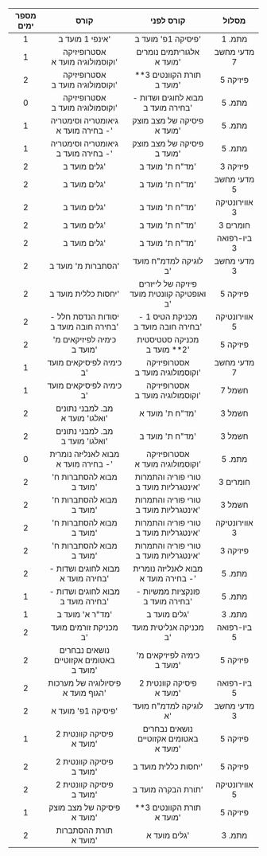 |  מספר ימים  |                  קורס                  |                 קורס לפני                  |     מסלול     |
|:-----------:|:--------------------------------------:|:------------------------------------------:|:-------------:|
|      1      |            אינפי 1 מועד ב'             |             פיסיקה 1פ' מועד ב'             |    מתמ. 1     |
|      1      |    אסטרופיזיקה וקוסמולוגיה מועד א'     |         אלגוריתמים נומרים מועד א'          |  מדעי מחשב 7  |
|      2      |    אסטרופיזיקה וקוסמולוגיה מועד ב'     |         תורת הקוונטים 3** מועד ב'          |   פיזיקה 5    |
|      0      |    אסטרופיזיקה וקוסמולוגיה מועד ב'     |     מבוא לחוגים ושדות - בחירה מועד ב'      |    מתמ. 5     |
|      1      |   גיאומטריה וסימטריה - בחירה מועד א'   |         פיסיקה של מצב מוצק מועד א'         |    מתמ. 5     |
|      1      |   גיאומטריה וסימטריה - בחירה מועד ב'   |         פיסיקה של מצב מוצק מועד ב'         |    מתמ. 5     |
|      2      |              גלים מועד ב'              |              מד"ח ת' מועד ב'               |   פיזיקה 3    |
|      2      |              גלים מועד ב'              |              מד"ח ת' מועד ב'               |  מדעי מחשב 5  |
|      2      |              גלים מועד ב'              |              מד"ח ת' מועד ב'               | אווירונטיקה 3 |
|      2      |              גלים מועד ב'              |              מד"ח ת' מועד ב'               |   חומרים 3    |
|      2      |              גלים מועד ב'              |              מד"ח ת' מועד ב'               |  ביו-רפואה 3  |
|      2      |           הסתברות מ' מועד ב'           |           לוגיקה למדמ"ח מועד ב'            |  מדעי מחשב 3  |
|      2      |          יחסות כללית מועד ב'           | פיזיקה של לייזרים ואופטיקה קוונטית מועד ב' |   פיזיקה 5    |
|      2      | יסודות הנדסת חלל - בחירה חובה מועד ב'  |     מכניקת הטיס 1 - בחירה חובה מועד ב'     | אווירונטיקה 5 |
|      2      |       כימיה לפיזיקאים מ' מועד ב'       |        מכניקה סטטיסטית 2** מועד ב'         |   פיזיקה 5    |
|      1      |        כימיה לפיסיקאים מועד ב'         |      אסטרופיזיקה וקוסמולוגיה מועד ב'       |  מדעי מחשב 7  |
|      1      |        כימיה לפיסיקאים מועד ב'         |      אסטרופיזיקה וקוסמולוגיה מועד ב'       |    חשמל 7     |
|      2      |    מב. למבני נתונים ואלגו' מועד א'     |              מד"ח ת' מועד א'               |    חשמל 3     |
|      2      |    מב. למבני נתונים ואלגו' מועד ב'     |              מד"ח ת' מועד ב'               |    חשמל 3     |
|      0      |  מבוא לאנליזה נומרית - בחירה מועד א'   |      אסטרופיזיקה וקוסמולוגיה מועד א'       |    מתמ. 5     |
|      2      |        מבוא להסתברות ח' מועד ב'        |   טורי פוריה והתמרות אינטגרליות מועד ב'    |   חומרים 3    |
|      2      |        מבוא להסתברות ח' מועד ב'        |   טורי פוריה והתמרות אינטגרליות מועד ב'    |    חשמל 3     |
|      2      |        מבוא להסתברות ח' מועד ב'        |   טורי פוריה והתמרות אינטגרליות מועד ב'    | אווירונטיקה 3 |
|      2      |        מבוא להסתברות ח' מועד ב'        |   טורי פוריה והתמרות אינטגרליות מועד ב'    |   פיזיקה 3    |
|      2      |   מבוא לחוגים ושדות - בחירה מועד א'    |    מבוא לאנליזה נומרית - בחירה מועד א'     |    מתמ. 5     |
|      1      |   מבוא לחוגים ושדות - בחירה מועד ב'    |      פונקציות ממשיות - בחירה מועד ב'       |    מתמ. 5     |
|      1      |            מד"ר א' מועד ב'             |                גלים מועד ב'                |    מתמ. 3     |
|      2      |         מכניקת זורמים מועד ב'          |           מכניקה אנליטית מועד ב'           |  ביו-רפואה 5  |
|      2      | נושאים נבחרים באטומים אקזוטיים מועד ב' |         כימיה לפיזיקאים מ' מועד ב'         |   פיזיקה 5    |
|      2      |   פיסיולוגיה של מערכות הגוף מועד א'    |          פיסיקה קוונטית 2 מועד א'          |  ביו-רפואה 5  |
|      2      |           פיסיקה 1פ' מועד א'           |           לוגיקה למדמ"ח מועד א'            |  מדעי מחשב 3  |
|      1      |        פיסיקה קוונטית 2 מועד א'        |   נושאים נבחרים באטומים אקזוטיים מועד א'   |   פיזיקה 5    |
|      2      |        פיסיקה קוונטית 2 מועד ב'        |            יחסות כללית מועד ב'             |   פיזיקה 5    |
|      2      |        פיסיקה קוונטית 2 מועד ב'        |             תורת הבקרה מועד ב'             | אווירונטיקה 5 |
|      1      |       פיסיקה של מצב מוצק מועד א'       |         תורת הקוונטים 3** מועד א'          |   פיזיקה 5    |
|      2      |         תורת ההסתברות מועד א'          |                גלים מועד א'                |    מתמ. 3     |